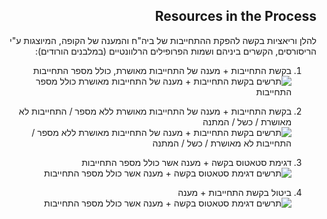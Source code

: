 <div id="intro" dir="rtl" markdown="1">

## Resources in the Process

להלן וריאציות בקשה להפקת ההתחייבות של ביה"ח והמענה של הקופה, המיוצגות ע"י הריסורסים, הקשרים ביניהם ושמות הפרופילים הרלוונטיים (במלבנים הורודים):

1. בקשת התחייבות + מענה של התחייבות מאושרת, כולל מספר התחייבות
  ![תרשים בקשת התחייבות + מענה של התחייבות מאושרת כולל מספר התחייבות](./8.png)

2. בקשת התחייבות + מענה של התחייבות מאושרת ללא מספר / התחייבות לא מאושרת / כשל / המתנה
  ![תרשים בקשת התחייבות + מענה של התחייבות מאושרת ללא מספר / התחייבות לא מאושרת / כשל / המתנה](./9.png)

3.	דגימת סטאטוס בקשה + מענה אשר כולל מספר התחייבות
  ![תרשים דגימת סטאטוס בקשה + מענה אשר כולל מספר התחייבות](./11.png)

4.	ביטול בקשת התחייבות + מענה
  ![תרשים דגימת סטאטוס בקשה + מענה אשר כולל מספר התחייבות](./12.png)

 
</div>